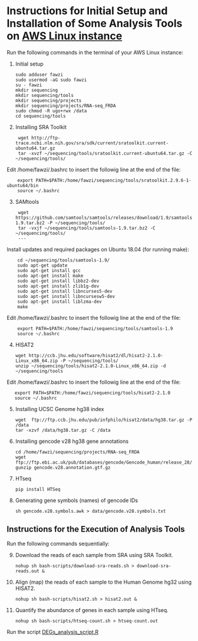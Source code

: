 # Instructions for Initial Setup and Installation of Some Analysis Tools on [AWS Linux instance](https://aws.amazon.com/amazon-linux-ami/)

Run the following commands in the terminal of your AWS Linux instance:

1.  Initial setup

        sudo adduser fawzi  
        sudo usermod -aG sudo fawzi  
        su - fawzi  
        mkdir sequencing  
        mkdir sequencing/tools  
        mkdir sequencing/projects  
        mkdir sequencing/projects/RNA-seq_FRDA  
        sudo chmod -R ugo+rwx /data 
        cd sequencing/tools

2. Installing SRA Toolkit

        wget http://ftp-trace.ncbi.nlm.nih.gov/sra/sdk/current/sratoolkit.current-ubuntu64.tar.gz 
        tar -xvzf ~/sequencing/tools/sratoolkit.current-ubuntu64.tar.gz -C ~/sequencing/tools/   
Edit /home/fawzi/.bashrc to insert the followig line at the end of the file:  
                           
        export PATH=$PATH:/home/fawzi/sequencing/tools/sratoolkit.2.9.6-1-ubuntu64/bin  
        source ~/.bashrc  

3. SAMtools

        wget https://github.com/samtools/samtools/releases/download/1.9/samtools-1.9.tar.bz2 -P ~/sequencing/tools/  
        tar -vxjf ~/sequencing/tools/samtools-1.9.tar.bz2 -C ~/sequencing/tools/
        ---
Install updates and required packages on Ubuntu 18.04 (for running make):  
  
        cd ~/sequencing/tools/samtools-1.9/ 
        sudo apt-get update  
        sudo apt-get install gcc  
        sudo apt-get install make  
        sudo apt-get install libbz2-dev  
        sudo apt-get install zlib1g-dev  
        sudo apt-get install libncurses5-dev  
        sudo apt-get install libncursesw5-dev  
        sudo apt-get install liblzma-dev  
        make  
Edit /home/fawzi/.bashrc to insert the followig line at the end of the file:  
    
        export PATH=$PATH:/home/fawzi/sequencing/tools/samtools-1.9  
        source ~/.bashrc  

4. HISAT2

       wget http://ccb.jhu.edu/software/hisat2/dl/hisat2-2.1.0-Linux_x86_64.zip -P ~/sequencing/tools/  
       unzip ~/sequencing/tools/hisat2-2.1.0-Linux_x86_64.zip -d ~/sequencing/tools
Edit /home/fawzi/.bashrc to insert the followig line at the end of the file:  
    
       export PATH=$PATH:/home/fawzi/sequencing/tools/hisat2-2.1.0   
       source ~/.bashrc 
       
5. Installing UCSC Genome hg38 index

       wget  ftp://ftp.ccb.jhu.edu/pub/infphilo/hisat2/data/hg38.tar.gz -P /data   
       tar -xzvf /data/hg38.tar.gz -C /data  
 
6. Installing gencode v28 hg38 gene annotations

       cd /home/fawzi/sequencing/projects/RNA-seq_FRDA  
       wget ftp://ftp.ebi.ac.uk/pub/databases/gencode/Gencode_human/release_28/gencode.v28.annotation.gtf.gz  
       gunzip gencode.v28.annotation.gtf.gz  

7. HTseq

       pip install HTSeq
 
8. Generating gene symbols (names) of gencode IDs

       sh gencode.v28.symbols.awk > data/gencode.v28.symbols.txt

## Instructions for the Execution of Analysis Tools 

Run the following commands sequentially:

9. Download the reads of each sample from SRA using SRA Toolkit.

       nohup sh bash-scripts/download-sra-reads.sh > download-sra-reads.out &


9. Align (map) the reads of each sample to the Human Genome hg32 using HISAT2. 
                                                                     
       nohup sh bash-scripts/hisat2.sh > hisat2.out &


9. Quantify the abundance of genes in each sample using HTseq.
      
       nohup sh bash-scripts/htseq-count.sh > htseq-count.out 

Run the script [DEGs_analysis_script.R](DEGs_analysis_script.R)          
